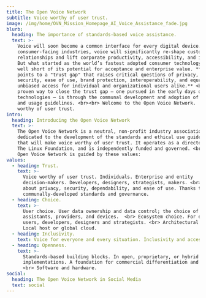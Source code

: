 ```yaml
---
title: The Open Voice Network
subtitle: Voice worthy of user trust.
image: /img/home/OVN_Mission_Homepage_AI_Voice_Assistance_fade.jpg
blurb:
  heading: The importance of standards-based voice assistance.
  text: >-
    Voice will soon become a common interface for every digital device. For
    consumer-facing industries, voice will significantly re-shape customer
    relationships and lift corporate productivity, accessibility, and inclusion.
    But what started as the world’s fastest adopted consumer technology may fall
    well short of its potential for acceptance and enterprise value. **Research
    points to a "trust gap" that raises critical questions of privacy, data
    security, ease of use, brand protection, interoperability, and equal and
    unbiased access for individual and organizational users alike.** <br><br> A
    proven way to close the trust gap – one pursued in the early days of other
    technologies – is through the communal development and adoption of standards
    and usage guidelines. <br><br> Welcome to the Open Voice Network.  Voice
    worthy of user trust.
intro:
  heading: Introducing the Open Voice Network
  text: >-
    The Open Voice Network is a neutral, non-profit industry association
    dedicated to the development of the standards and ethical use guidelines
    that will make voice worthy of user trust. It operates as a directed fund of
    The Linux Foundation, and is independently funded and governed. <br><br> The
    Open Voice Network is guided by these values:
values:
  - heading: Trust.
    text: >-
      Voice worthy of user trust. Individuals. Enterprise and entity
      decision-makers. Developers, designers, strategists, makers. <br> This is
      about privacy, security, dependability, and ease of use. Thanks to
      communally-developed standards and governance.
  - heading: Choice.
    text: >-
      User choice. User data ownership and data control; the choice of
      assistants, providers, and devices.  <br> Ecosystem choice. For enterprise
      users, developers, designers and strategists. <br> Architectural choice.
      Local host or global cloud.
  - heading: Inclusivity.
    text: Voice for everyone and every situation. Inclusivity and accessibility.
  - heading: Openness.
    text: >-
      Standards-based building blocks. In open, proprietary, or hybrid
      implementations. A foundation for commercial differentiation and value.   
      <br> Software and hardware.
social:
  heading: The Open Voice Network in Social Media
  text: social
---
```


